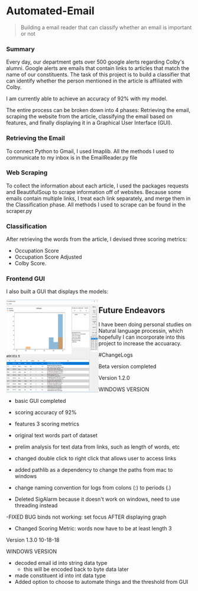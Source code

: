 # Automated-Email
> Building a email reader that can classify whether an email is important or not

### Summary

Every day, our department gets over 500 google alerts regarding Colby's alumni. Google alerts are emails that contain links to articles that match the name of our constituents. The task of this project is to build a classifier that can identify whether the person mentioned in the article is affiliated with Colby.

I am currently able to achieve an accuracy of 92% with my model.

The entire process can be broken down into 4 phases: Retrieving the email, scraping the website from the article, classifying the email based on features, and finally displaying it in a Graphical User Interface (GUI).

### Retrieving the Email

To connect Python to Gmail, I used Imaplib. All the methods I used to communicate to my inbox is in the EmailReader.py file

### Web Scraping

To collect the information about each article, I used the packages requests and BeautifulSoup to scrape information off of websites. Because some emails contain multiple links, I treat each link separately, and merge them in the Classification phase. All methods I used to scrape can be found in the scraper.py

### Classification

After retrieving the words from the article,  I devised three scoring metrics: 
- Occupation Score
- Occupation Score Adjusted
- Colby Score. 

### Frontend GUI

I also built a GUI that displays the models:


<div style="display: block; float: left">
      <img src="visualization/GUI.png" width="250" height="250"> 
</div>


## Future Endeavors

I have been doing personal studies on Natural language processin, which hopefully I can incorporate into this project to increase the accuaracy.

#ChangeLogs

Beta version completed

Version 1.2.0

WINDOWS VERSION

- basic GUI completed
- scoring accuracy of 92%
- features 3 scoring metrics
- original text words part of dataset
- prelim analysis for text data from links, such as length of words, etc

- changed double click to right click that allows user to access links
- added pathlib as a dependency to change the paths from mac to windows
- change naming convention for logs from colons (:) to periods (.)
- Deleted SigAlarm because it doesn't work on windows, need to use threading instead

-FIXED BUG binds not working: set focus AFTER displaying graph

- Changed Scoring Metric: words now have to be at least length 3


Version 1.3.0
10-18-18

WINDOWS VERSION

- decoded email id into string data type
    - this will be encoded back to byte data later
- made constituent id into int data type
- Added option to choose to automate things and the threshold from GUI
